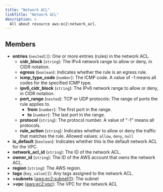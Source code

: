 ```yaml
---
title: "Network ACL"
linkTitle: "Network ACL"
description: >
  All about resource aws:ec2:network_acl.
---
```



## Members
* **entries**
(`nested[]`):
One or more entries (rules) in the network ACL.
    * **cidr_block**
(`string`):
The IPv4 network range to allow or deny, in CIDR notation.
    * **egress**
(`boolean`):
Indicates whether the rule is an egress rule.
    * **icmp_type_code**
(`number`):
The ICMP code. A value of -1 means all codes for the specified ICMP type.
    * **ipv6_cidr_block**
(`string`):
The IPv6 network range to allow or deny, in CIDR notation.
    * **port_range**
(`nested`):
TCP or UDP protocols: The range of ports the rule applies to.
        * **from**
(`number`):
The first port in the range.
        * **to**
(`number`):
The last port in the range.
    * **protocol**
(`string`):
The protocol number. A value of "-1" means all protocols.
    * **rule_action**
(`string`):
Indicates whether to allow or deny the traffic that matches the rule.
Allowed values: `allow`, `deny`, `null`
* **is_default**
(`boolean`):
Indicates whether this is the default network ACL for the VPC.
* **network_acl_id**
(`string`):
The ID of the network ACL.
* **owner_id**
(`string`):
The ID of the AWS account that owns the network ACL.
* **region**
(`string`):
The AWS region.
* **tags**
(`key_value[]`):
Any tags assigned to the network ACL.
* **&gt;subnets**
([aws:ec2:subnet](../../aws/ec2_subnet)[]):
The subnet
* **&gt;vpc**
([aws:ec2:vpc](../../aws/ec2_vpc)):
The VPC for the network ACL
